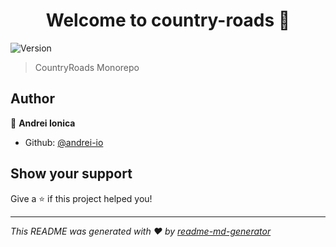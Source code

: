 <h1 align="center">Welcome to country-roads 👋</h1>
<p>
  <img alt="Version" src="https://img.shields.io/badge/version-alpha-blue.svg?cacheSeconds=2592000" />
</p>

> CountryRoads Monorepo

## Author

👤 **Andrei Ionica**

* Github: [@andrei-io](https://github.com/andrei-io)

## Show your support

Give a ⭐️ if this project helped you!

***
_This README was generated with ❤️ by [readme-md-generator](https://github.com/kefranabg/readme-md-generator)_